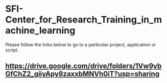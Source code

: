 # SFI-Center_for_Research_Training_in_machine_learning
Please follow the links below to go to a particular project, application or script.
## https://drive.google.com/drive/folders/1Vw9ybGfChZ2_giiyApy8zaxxbMNVh0iT?usp=sharing
